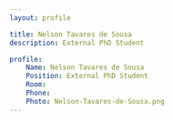 ```yaml
---
layout: profile

title: Nelson Tavares de Sousa
description: External PhD Student

profile:
    Name: Nelson Tavares de Sousa
    Position: External PhD Student
    Room:
    Phone:
    Photo: Nelson-Tavares-de-Sousa.png
---
```

